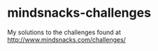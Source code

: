 mindsnacks-challenges
=====================

My solutions to the challenges found at http://www.mindsnacks.com/challenges/
